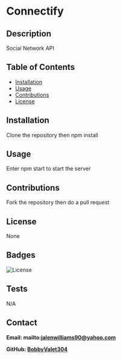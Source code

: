 # Connectify

## Description

Social Network API

## Table of Contents

- [Installation](#installation)
- [Usage](#usage)
- [Contributions](#contributions)
- [License](#license)

## Installation

Clone the repository then npm install

## Usage

Enter npm start to start the server

## Contributions

Fork the repository then do a pull request

## License

None

## Badges

![License](https://img.shields.io/badge/license-None-blue)

## Tests

N/A

## Contact

**Email: mailto:jalenwilliams90@yahoo.com**

**GitHub: [BobbyValet304](https://github.com/BobbyValet304)**


